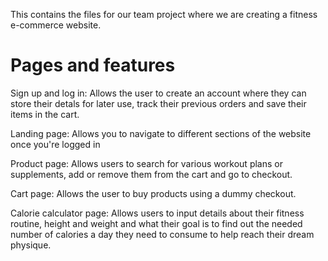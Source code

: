 This contains the files for our team project where we are creating a fitness e-commerce website.



# Pages and features

Sign up and log in: Allows the user to create an account where they can store their detals for later use, track their previous orders and save their items in the cart.

Landing page: Allows you to navigate to different sections of the website once you're logged in

Product page: Allows users to search for various workout plans or supplements, add or remove them from the cart and go to checkout.

Cart page: Allows the user to buy products using a dummy checkout.

Calorie calculator page: Allows users to input details about their fitness routine, height and weight and what their goal is to find out the needed number of calories a day they need to consume to help reach their dream physique.





